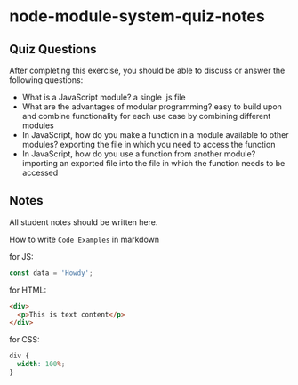 # node-module-system-quiz-notes

## Quiz Questions

After completing this exercise, you should be able to discuss or answer the following questions:

- What is a JavaScript module?
  a single .js file
- What are the advantages of modular programming?
  easy to build upon and combine functionality for each use case by combining different modules
- In JavaScript, how do you make a function in a module available to other modules?
  exporting the file in which you need to access the function
- In JavaScript, how do you use a function from another module?
  importing an exported file into the file in which the function needs to be accessed

## Notes

All student notes should be written here.

How to write `Code Examples` in markdown

for JS:

```javascript
const data = 'Howdy';
```

for HTML:

```html
<div>
  <p>This is text content</p>
</div>
```

for CSS:

```css
div {
  width: 100%;
}
```
